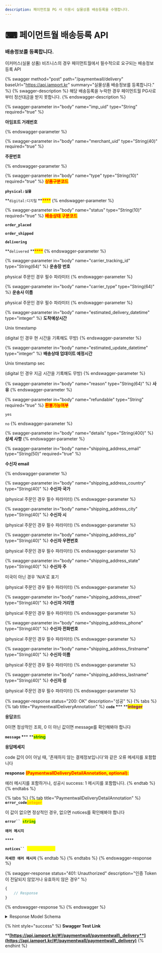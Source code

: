 ```yaml
---
description: 페이먼트월 PG 사 이용시 실물상품 배송등록을 수행합니다.
---
```


# ⌨ 페이먼트월 배송등록 API

### 배송정보를 등록합니다.

이커머스(실물 상품) 비즈니스의 경우 페이먼트월에서 필수적으로 요구되는 배송정보 등록 API

{% swagger method="post" path="/paymentwall/delivery" baseUrl="https://api.iamport.kr" summary="실물상품 배송정보를 등록합니다." %}
{% swagger-description %}
해당 배송등록을 누락한 경우 페이먼트월 PG사로부터 정산대금을 받지 못합니다.
{% endswagger-description %}

{% swagger-parameter in="body" name="imp_uid" type="String" required="true" %}
<mark style="color:red;">

**아임포트 거래번호**

</mark>
{% endswagger-parameter %}

{% swagger-parameter in="body" name="merchant_uid" type="String(40)" required="true" %}
<mark style="color:red;">

**주문번호**

</mark>
{% endswagger-parameter %}

{% swagger-parameter in="body" name="type" type="String(10)" required="true" %}
<mark style="color:red;">**상품구분코드**</mark>

**`physical:실물`**

**`digital:디지털` **<mark style="color:red;">****</mark>&#x20;
{% endswagger-parameter %}

{% swagger-parameter in="body" name="status" type="String(10)" required="true" %}
<mark style="color:red;">**배송상태 구분코드**</mark>

**`order_placed`**

**`order_shipped`**

**`delivering`**

**`delivered` **<mark style="color:red;">****</mark>&#x20;
{% endswagger-parameter %}

{% swagger-parameter in="body" name="carrier_tracking_id" type="String(64)" %}
**운송장 번호**&#x20;

physical 주문인 경우 필수 파라미터
{% endswagger-parameter %}

{% swagger-parameter in="body" name="carrier_type" type="String(64)" %}
**운송사 이름**&#x20;

physical 주문인 경우 필수 파라미터
{% endswagger-parameter %}

{% swagger-parameter in="body" name="estimated_delivery_datetime" type="integer" %}
**도착예상시간**&#x20;

Unix timestamp&#x20;

(digital 인 경우 현 시간을 기록해도 무방)
{% endswagger-parameter %}

{% swagger-parameter in="body" name="estimated_update_datetime" type="integer" %}
**배송상태 업데이트 예정시간**

Unix timestamp sec&#x20;

(digital 인 경우 지금 시간을 기록해도 무방)
{% endswagger-parameter %}

{% swagger-parameter in="body" name="reason" type="String(64)" %}
**사유**
{% endswagger-parameter %}

{% swagger-parameter in="body" name="refundable" type="String" required="true" %}
<mark style="color:red;">**환불가능여부**</mark>

`yes`

`no`
{% endswagger-parameter %}

{% swagger-parameter in="body" name="details" type="String(400)" %}
**상세 사항**
{% endswagger-parameter %}

{% swagger-parameter in="body" name="shipping_address_email" type="String(50)" required="true" %}
<mark style="color:red;">

**수신자 email**

</mark>
{% endswagger-parameter %}

{% swagger-parameter in="body" name="shipping_address_country" type="String(40)" %}
**수신자 국가**&#x20;

(physical 주문인 경우 필수 파라미터)
{% endswagger-parameter %}

{% swagger-parameter in="body" name="shipping_address_city" type="String(40)" %}
**수신자 시**&#x20;

(physical 주문인 경우 필수 파라미터)
{% endswagger-parameter %}

{% swagger-parameter in="body" name="shipping_address_zip" type="String(40)" %}
**수신자 우편번호**&#x20;

(physical 주문인 경우 필수 파라미터)
{% endswagger-parameter %}

{% swagger-parameter in="body" name="shipping_address_state" type="String(40)" %}
**수신자 주**

미국이 아닌 경우 'N/A'로 표기&#x20;

(physical 주문인 경우 필수 파라미터)
{% endswagger-parameter %}

{% swagger-parameter in="body" name="shipping_address_street" type="String(40)" %}
**수신자 거리명**&#x20;

(physical 주문인 경우 필수 파라미터)
{% endswagger-parameter %}

{% swagger-parameter in="body" name="shipping_address_phone" type="String(40)" %}
**수신자 전화번호**&#x20;

(physical 주문인 경우 필수 파라미터)
{% endswagger-parameter %}

{% swagger-parameter in="body" name="shipping_address_firstname" type="String(40)" %}
**수신자 이름**&#x20;

(physical 주문인 경우 필수 파라미터)
{% endswagger-parameter %}

{% swagger-parameter in="body" name="shipping_address_lastname" type="String(40)" %}
**수신자 성**&#x20;

(physical 주문인 경우 필수 파라미터)
{% endswagger-parameter %}

{% swagger-response status="200: OK" description="성공" %}
{% tabs %}
{% tab title="PaymentwallDeliveryAnnotation" %}
**`code`  **<mark style="color:red;">**\***</mark>** **<mark style="color:purple;">**integer**</mark>

**응답코드**

0이면 정상적인 조회, 0 이 아닌 값이면 message를 확인해봐야 합니다



**`message`  **<mark style="color:red;">**\***</mark>** **<mark style="color:green;">**string**</mark>

**응답메세지**

code 값이 0이 아닐 때, '존재하지 않는 결제정보입니다'와 같은 오류 메세지를 포함합니다



**response** <mark style="color:red;">**(PaymentwallDeliveryDetailAnnotation, optional):**</mark>&#x20;

에러 메시지를 포함하거나, 성공시 success: 1 메시지를 포함합니다.
{% endtab %}
{% endtabs %}

{% tabs %}
{% tab title="PaymentwallDeliveryDetailAnnotation" %}
**`error_code`**<mark style="color:orange;">**`integer`**</mark>

이 값이 없으면 정상적인 경우, 없으면 notices를 확인해봐야 합니다



**`error`` `**<mark style="color:green;">**`string`**</mark>

**`에러 메시지`**

&#x20;****&#x20;

**`notices`` `**<mark style="color:yellow;background-color:yellow;">**`Array[string]`**</mark>

**`자세한 에러 메시지`**
{% endtab %}
{% endtabs %}
{% endswagger-response %}

{% swagger-response status="401: Unauthorized" description="인증 Token이 전달되지 않았거나 유효하지 않은 경우" %}
```javascript
{
    // Response
}
```
{% endswagger-response %}
{% endswagger %}

<details>

<summary>Response Model Schema</summary>

```json
{
  "code": 0,
  "message": "string",
  "response": {
    "error_code": 0,
    "error": "string",
    "notices": [
      "string"
    ]
  }
}
```

</details>

{% hint style="success" %}
**Swagger Test Link**

****[**https://api.iamport.kr/#!/paymentwall/paymentwall\_delivery**](https://api.iamport.kr/#!/paymentwall/paymentwall\_delivery)****
{% endhint %}
